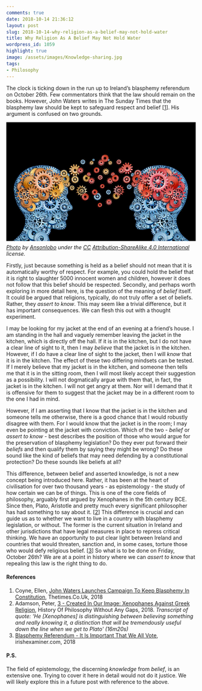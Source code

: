 ```yaml
---
comments: true
date: 2018-10-14 21:36:12
layout: post
slug: 2018-10-14-why-religion-as-a-belief-may-not-hold-water
title: Why Religion As A Belief May Not Hold Water
wordpress_id: 1059
highlight: true
image: /assets/images/Knowledge-sharing.jpg
tags:
- Philosophy
---
```


The clock is ticking down in the run up to Ireland’s blasphemy 
referendum on October 26th. Few commentators think that the law should 
remain on the books. However, John Waters writes in The Sunday Times 
that the blasphemy law should be kept to safeguard respect and belief 
[[1](https://www.thetimes.co.uk/article/john-waters-launches-campaign-to-keep-blasphemy-in-constitution-5rg0nzbt7)].
His argument is confused on two grounds.

<p>
<figure style="margin:0px;">
    <img src="/assets/images/Knowledge-sharing.jpg"
    alt="Knowledge" />
    <figcaption style="font-style: italic; margin-top: 5px;">
        <a
        href="https://commons.wikimedia.org/wiki/File:Knowledge-sharing.jpg">Photo</a>
        by <a
        href="https://commons.wikimedia.org/w/index.php?title=User:Ansonlobo&action=edit&redlink=1">Ansonlobo</a>
        under the <a href="http://en.wikipedia.org/wiki/en:Creative_Commons">CC</a> <a
        href="https://creativecommons.org/licenses/by-sa/4.0/deed.en">Attribution-ShareAlike 4.0 International</a>
        license.
    </figcaption>
</figure>
</p>

Firstly, just because something is held as a belief should not mean that
it is automatically worthy of respect. For example, you could hold the
belief that it is right to slaughter 5000 innocent women and children,
however it does not follow that this belief should be respected.
Secondly, and perhaps worth exploring in more detail here, is the
question of the meaning of *belief* itself. It could be argued that religions, typically, do not
truly offer a set of beliefs. Rather, they *assert to know*. This may seem
like a trivial difference, but it has important consequences. We can
flesh this out with a thought experiment.

I may be looking for my jacket at the end of an evening at a friend’s
house. I am standing in the hall and vaguely remember leaving the jacket
in the kitchen, which is directly off the hall. If it is in the kitchen,
but I do not have a clear line of sight to it, then I may *believe* that
the jacket is in the kitchen. However, if I do have a clear line of
sight to the jacket, then I will *know* that it is in the kitchen. The
effect of these two differing mindsets can be tested. If I merely
believe that my jacket is in the kitchen, and someone then tells me that
it is in the sitting room, then I will most likely accept their suggestion
as a possibility. I will not dogmatically argue with them that, in fact,
the jacket is in the kitchen. I will not get angry at them. Nor will I
demand that it is offensive for them to suggest that the jacket may be
in a different room to the one I had in mind.

However, if I am asserting that I know that the jacket is in the kitchen
and someone tells me otherwise, there is a good chance that I would
robustly disagree with them. For I would
know that the jacket is in the room; I may even be pointing at the
jacket with conviction. Which of the two - *belief* or *assert to know* -
best describes the position of those who would argue for the
preservation of blasphemy legislation? Do they ever put forward their
*beliefs* and then qualify them by saying they might be wrong? Do these
sound like the kind of beliefs that may need defending by a
constitutional protection? Do these sounds like beliefs at all?

This difference, between belief and asserted knowledge, is not a new
concept being introduced here. Rather, it has been at the heart of
civilisation for over two thousand years - as epistemology - the
study of how certain we can be of things.
This is one of the core fields of philosophy, arguably first argued by
Xenophanes in the 5th century BCE. Since then, Plato, Aristotle and pretty
much every significant philosopher has had something to say
about it. [[2](https://historyofphilosophy.net/xenophanes)] This difference
is crucial and can guide us as to whether we want
to live in a country with blasphemy legislation, or without. The former
is the current situation in Ireland and other jurisdictions that have
legal measures in place to repress critical thinking. We have an
opportunity to put clear light between Ireland and countries that would
threaten, sanction and, in some cases, torture those who would defy
religious belief. [[3](https://www.irishexaminer.com/breakingnews/views/ourview/blasphemy-referendum--it-is-important-that-we-all-vote-874981.html)]
So what is to be done on Friday, October 26th? We
are at a point in history where we can *assert to know* that repealing
this law is the right thing to do.

#### References

1. Coyne, Ellen, [John Waters Launches Campaign To Keep Blasphemy In
Constitution](https://www.thetimes.co.uk/article/john-waters-launches-campaign-to-keep-blasphemy-in-constitution-5rg0nzbt7), Thetimes.Co.Uk, 2018
2. Adamson, Peter, [3 - Created In Our Image: Xenophanes Against Greek
Religion](https://historyofphilosophy.net/xenophanes), History Of Philosophy Without Any Gaps, 2018.
*Transcript of quote: ‘He [Xenophanes] is distinguishing between
believing something and really knowing it, a distinction that will be
tremendously useful down the line when we get to Plato' (16m20s)*
3. [Blasphemy Referendum - It Is Important That We All Vote](https://www.irishexaminer.com/breakingnews/views/ourview/blasphemy-referendum--it-is-important-that-we-all-vote-874981.html), irishexaminer.com, 2018

#### P.S.

The field of epistemology, the discerning *knowledge* from *belief*, is
an extensive one. Trying to cover it here in detail would not do it justice.
We will likely explore this in a future post with reference to the above.


